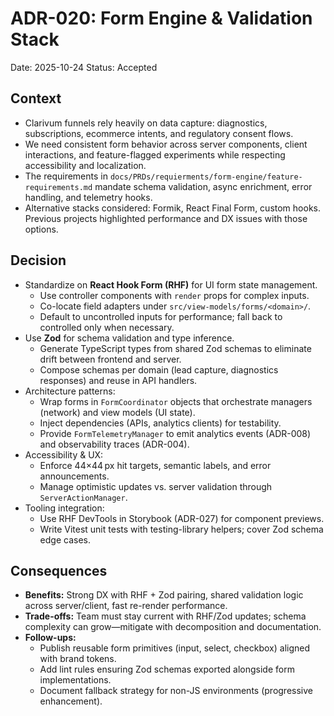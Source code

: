 # ADR-020: Form Engine & Validation Stack
Date: 2025-10-24
Status: Accepted

## Context
- Clarivum funnels rely heavily on data capture: diagnostics, subscriptions, ecommerce intents, and regulatory consent flows.
- We need consistent form behavior across server components, client interactions, and feature-flagged experiments while respecting accessibility and localization.
- The requirements in `docs/PRDs/requierments/form-engine/feature-requirements.md` mandate schema validation, async enrichment, error handling, and telemetry hooks.
- Alternative stacks considered: Formik, React Final Form, custom hooks. Previous projects highlighted performance and DX issues with those options.

## Decision
- Standardize on **React Hook Form (RHF)** for UI form state management.
  - Use controller components with `render` props for complex inputs.
  - Co-locate field adapters under `src/view-models/forms/<domain>/`.
  - Default to uncontrolled inputs for performance; fall back to controlled only when necessary.
- Use **Zod** for schema validation and type inference.
  - Generate TypeScript types from shared Zod schemas to eliminate drift between frontend and server.
  - Compose schemas per domain (lead capture, diagnostics responses) and reuse in API handlers.
- Architecture patterns:
  - Wrap forms in `FormCoordinator` objects that orchestrate managers (network) and view models (UI state).
  - Inject dependencies (APIs, analytics clients) for testability.
  - Provide `FormTelemetryManager` to emit analytics events (ADR-008) and observability traces (ADR-004).
- Accessibility & UX:
  - Enforce 44×44 px hit targets, semantic labels, and error announcements.
  - Manage optimistic updates vs. server validation through `ServerActionManager`.
- Tooling integration:
  - Use RHF DevTools in Storybook (ADR-027) for component previews.
  - Write Vitest unit tests with testing-library helpers; cover Zod schema edge cases.

## Consequences
- **Benefits:** Strong DX with RHF + Zod pairing, shared validation logic across server/client, fast re-render performance.
- **Trade-offs:** Team must stay current with RHF/Zod updates; schema complexity can grow—mitigate with decomposition and documentation.
- **Follow-ups:**
  - Publish reusable form primitives (input, select, checkbox) aligned with brand tokens.
  - Add lint rules ensuring Zod schemas exported alongside form implementations.
  - Document fallback strategy for non-JS environments (progressive enhancement).
